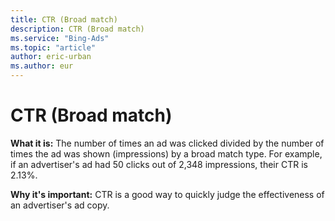 ```yaml
---
title: CTR (Broad match)
description: CTR (Broad match)
ms.service: "Bing-Ads"
ms.topic: "article"
author: eric-urban
ms.author: eur
---
```


# CTR (Broad match)

**What it is:** The number of times an ad was clicked divided by the number of times the ad was shown (impressions) by a broad match type. For example, if an advertiser's ad had 50 clicks out of 2,348 impressions, their CTR is 2.13%.

**Why it's important:** CTR is a good way to quickly judge the effectiveness of an advertiser's ad copy.


